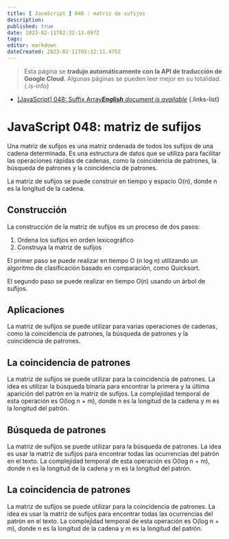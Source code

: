 ```yaml
---
title: [ JavaScript ] 048 : matriz de sufijos
description: 
published: true
date: 2023-02-11T02:32:13.097Z
tags: 
editor: markdown
dateCreated: 2023-02-11T02:32:11.475Z
---
```


> Esta página se **tradujo automáticamente con la API de traducción de Google Cloud**.
Algunas páginas se pueden leer mejor en su totalidad.{.is-info}



- [[JavaScript] 048: Suffix Array***English** document is available*](/en/Knowledge-base/Algorithm/javascript-048-suffix-array)
{.links-list}


# JavaScript 048: matriz de sufijos

Una matriz de sufijos es una matriz ordenada de todos los sufijos de una cadena determinada. Es una estructura de datos que se utiliza para facilitar las operaciones rápidas de cadenas, como la coincidencia de patrones, la búsqueda de patrones y la coincidencia de patrones.

La matriz de sufijos se puede construir en tiempo y espacio O(n), donde n es la longitud de la cadena.

## Construcción

La construcción de la matriz de sufijos es un proceso de dos pasos:

1. Ordena los sufijos en orden lexicográfico
2. Construya la matriz de sufijos

El primer paso se puede realizar en tiempo O (n log n) utilizando un algoritmo de clasificación basado en comparación, como Quicksort.

El segundo paso se puede realizar en tiempo O(n) usando un árbol de sufijos.

## Aplicaciones

La matriz de sufijos se puede utilizar para varias operaciones de cadenas, como la coincidencia de patrones, la búsqueda de patrones y la coincidencia de patrones.

## La coincidencia de patrones

La matriz de sufijos se puede utilizar para la coincidencia de patrones. La idea es utilizar la búsqueda binaria para encontrar la primera y la última aparición del patrón en la matriz de sufijos. La complejidad temporal de esta operación es O(log n + m), donde n es la longitud de la cadena y m es la longitud del patrón.

## Búsqueda de patrones

La matriz de sufijos se puede utilizar para la búsqueda de patrones. La idea es usar la matriz de sufijos para encontrar todas las ocurrencias del patrón en el texto. La complejidad temporal de esta operación es O(log n + m), donde n es la longitud de la cadena y m es la longitud del patrón.

## La coincidencia de patrones

La matriz de sufijos se puede utilizar para la coincidencia de patrones. La idea es usar la matriz de sufijos para encontrar todas las ocurrencias del patrón en el texto. La complejidad temporal de esta operación es O(log n + m), donde n es la longitud de la cadena y m es la longitud del patrón.